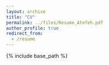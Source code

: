 ```yaml
---
layout: archive
title: "CV"
permalink: ../files/Resume_Atefeh.pdf
author_profile: true
redirect_from:
  - /resume
---
```


{% include base_path %}